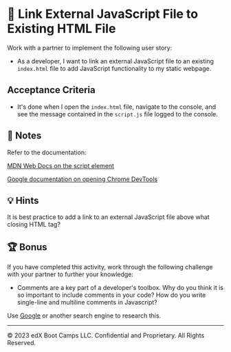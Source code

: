 # 📖 Link External JavaScript File to Existing HTML File

Work with a partner to implement the following user story:

* As a developer, I want to link an external JavaScript file to an existing `index.html` file to add JavaScript functionality to my static webpage. 

## Acceptance Criteria

* It's done when I open the `index.html` file, navigate to the console, and see the message contained in the `script.js` file logged to the console. 

## 📝 Notes

Refer to the documentation: 

[MDN Web Docs on the script element](https://developer.mozilla.org/en-US/docs/Web/HTML/Element/script)

[Google documentation on opening Chrome DevTools](https://developers.google.com/web/tools/chrome-devtools/open)

## 💡 Hints

It is best practice to add a link to an external JavaScript file above what closing HTML tag? 

## 🏆 Bonus

If you have completed this activity, work through the following challenge with your partner to further your knowledge:

* Comments are a key part of a developer's toolbox. Why do you think it is so important to include comments in your code? How do you write single-line and multiline comments in Javascript?

Use [Google](https://www.google.com) or another search engine to research this.

---

© 2023 edX Boot Camps LLC. Confidential and Proprietary. All Rights Reserved.